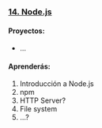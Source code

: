 ### [14. Node.js](#)

#### Proyectos:

* ...

#### Aprenderás:

1. Introducción a Node.js
2. npm
3. HTTP Server?
4. File system
6. ...?
